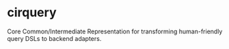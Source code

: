 # cirquery
Core Common/Intermediate Representation for transforming human-friendly query DSLs to backend adapters.